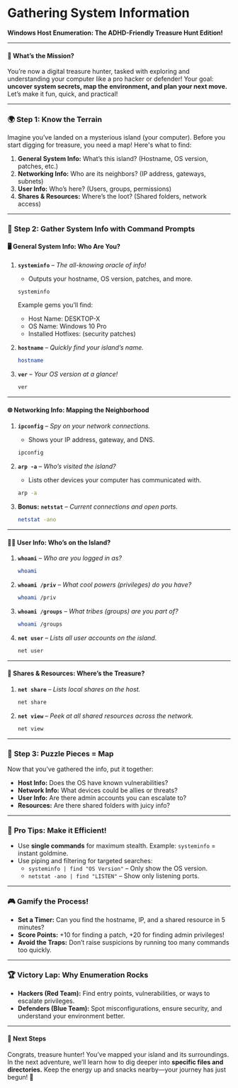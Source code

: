 # Gathering System Information

**Windows Host Enumeration: The ADHD-Friendly Treasure Hunt Edition!**

***

#### 🎯 **What’s the Mission?**

You’re now a digital treasure hunter, tasked with exploring and understanding your computer like a pro hacker or defender! Your goal: **uncover system secrets, map the environment, and plan your next move.** Let’s make it fun, quick, and practical!

***

### 🌍 **Step 1: Know the Terrain**

Imagine you’ve landed on a mysterious island (your computer). Before you start digging for treasure, you need a map! Here's what to find:

1. **General System Info:** What’s this island? (Hostname, OS version, patches, etc.)
2. **Networking Info:** Who are its neighbors? (IP address, gateways, subnets)
3. **User Info:** Who’s here? (Users, groups, permissions)
4. **Shares & Resources:** Where’s the loot? (Shared folders, network access)

***

### 🧭 **Step 2: Gather System Info with Command Prompts**

#### 🖥️ **General System Info: Who Are You?**

1.  **`systeminfo`** – _The all-knowing oracle of info!_

    * Outputs your hostname, OS version, patches, and more.

    ```bash
    systeminfo
    ```

    Example gems you’ll find:

    * Host Name: DESKTOP-X
    * OS Name: Windows 10 Pro
    * Installed Hotfixes: (security patches)
2.  **`hostname`** – _Quickly find your island’s name._

    ```bash
    hostname
    ```
3.  **`ver`** – _Your OS version at a glance!_

    ```bash
    ver
    ```

***

#### 🌐 **Networking Info: Mapping the Neighborhood**

1.  **`ipconfig`** – _Spy on your network connections._

    * Shows your IP address, gateway, and DNS.

    ```bash
    ipconfig
    ```
2.  **`arp -a`** – _Who’s visited the island?_

    * Lists other devices your computer has communicated with.

    ```bash
    arp -a
    ```
3.  **Bonus:** **`netstat`** – _Current connections and open ports._

    ```bash
    netstat -ano
    ```

***

#### 🧑‍💻 **User Info: Who’s on the Island?**

1.  **`whoami`** – _Who are you logged in as?_

    ```bash
    whoami
    ```
2.  **`whoami /priv`** – _What cool powers (privileges) do you have?_

    ```bash
    whoami /priv
    ```
3.  **`whoami /groups`** – _What tribes (groups) are you part of?_

    ```bash
    whoami /groups
    ```
4.  **`net user`** – _Lists all user accounts on the island._

    ```bash
    net user
    ```

***

#### 💼 **Shares & Resources: Where’s the Treasure?**

1.  **`net share`** – _Lists local shares on the host._

    ```bash
    net share
    ```
2.  **`net view`** – _Peek at all shared resources across the network._

    ```bash
    net view
    ```

***

### 🧩 **Step 3: Puzzle Pieces = Map**

Now that you’ve gathered the info, put it together:

* **Host Info:** Does the OS have known vulnerabilities?
* **Network Info:** What devices could be allies or threats?
* **User Info:** Are there admin accounts you can escalate to?
* **Resources:** Are there shared folders with juicy info?

***

### 🚀 **Pro Tips: Make it Efficient!**

* Use **single commands** for maximum stealth. Example: `systeminfo` = instant goldmine.
* Use piping and filtering for targeted searches:
  * `systeminfo | find "OS Version"` – Only show the OS version.
  * `netstat -ano | find "LISTEN"` – Show only listening ports.

***

### 🎮 **Gamify the Process!**

* **Set a Timer:** Can you find the hostname, IP, and a shared resource in 5 minutes?
* **Score Points:** +10 for finding a patch, +20 for finding admin privileges!
* **Avoid the Traps:** Don’t raise suspicions by running too many commands too quickly.

***

### 🏆 **Victory Lap: Why Enumeration Rocks**

* **Hackers (Red Team):** Find entry points, vulnerabilities, or ways to escalate privileges.
* **Defenders (Blue Team):** Spot misconfigurations, ensure security, and understand your environment better.

***

#### 🐾 **Next Steps**

Congrats, treasure hunter! You’ve mapped your island and its surroundings. In the next adventure, we’ll learn how to dig deeper into **specific files and directories.** Keep the energy up and snacks nearby—your journey has just begun! 🎉

